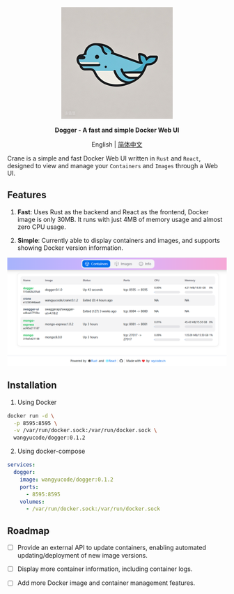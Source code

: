 <div align="center">
  <img src="logo.jpg" width=256></img>
  <p><strong>Dogger - A fast and simple Docker Web UI</strong></p>
  
  English | [简体中文](README.ZH-CN.md)
  
</div>

Crane is a simple and fast Docker Web UI written in `Rust` and `React`, designed to view and manage your `Containers` and `Images` through a Web UI.
## Features

1. **Fast**: Uses Rust as the backend and React as the frontend, Docker image is only 30MB. It runs with just 4MB of memory usage and almost zero CPU usage.

2. **Simple**: Currently able to display containers and images, and supports showing Docker version information.

![screenshot](/screenshot/1.png)

## Installation

1. Using Docker

```bash
docker run -d \
  -p 8595:8595 \
  -v /var/run/docker.sock:/var/run/docker.sock \
  wangyucode/dogger:0.1.2
```

2. Using docker-compose

```yaml
services:
  dogger:
    image: wangyucode/dogger:0.1.2
    ports:
      - 8595:8595
    volumes:
      - /var/run/docker.sock:/var/run/docker.sock
```

## Roadmap

- [ ] Provide an external API to update containers, enabling automated updating/deployment of new image versions.

- [ ] Display more container information, including container logs.

- [ ] Add more Docker image and container management features.

